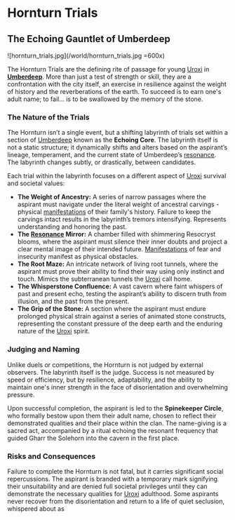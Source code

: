 # Hornturn Trials

## The Echoing Gauntlet of Umberdeep

![hornturn_trials.jpg](/world/hornturn_trials.jpg =600x)

The Hornturn Trials are the defining rite of passage for young [Uroxi](/being/species/uroxi.md) in **[Umberdeep](/geography/settlement/city/umberdeep.md)**.  More than just a test of strength or skill, they are a confrontation with the city itself, an exercise in resilience against the weight of history and the reverberations of the earth.  To succeed is to earn one's adult name; to fail... is to be swallowed by the memory of the stone.

### The Nature of the Trials

The Hornturn isn’t a single event, but a shifting labyrinth of trials set within a section of [Umberdeep](/geography/settlement/city/umberdeep.md) known as the **Echoing Core**.  The labyrinth itself is not a static structure; it dynamically shifts and alters based on the aspirant’s lineage, temperament, and the current state of Umberdeep’s [resonance](/structure/mechanic/resonance.md). The labyrinth changes subtly, or drastically, between candidates.

Each trial within the labyrinth focuses on a different aspect of [Uroxi](/being/species/uroxi.md) survival and societal values:

*   **The Weight of Ancestry:** A series of narrow passages where the aspirant must navigate under the literal weight of ancestral carvings - physical [manifestations](/structure/chronological/event/manifestation.md) of their family's history. Failure to keep the carvings intact results in the labyrinth’s tremors intensifying. Represents understanding and honoring the past.
*   **The [Resonance](/structure/mechanic/resonance.md) Mirror:** A chamber filled with shimmering Resocryst blooms, where the aspirant must silence their inner doubts and project a clear mental image of their intended future. [Manifestations](/structure/chronological/event/manifestation.md) of fear and insecurity manifest as physical obstacles.
*   **The Root Maze:** An intricate network of living root tunnels, where the aspirant must prove their ability to find their way using only instinct and touch. Mimics the subterranean tunnels the [Uroxi](/being/species/uroxi.md) call home.
*   **The Whisperstone Confluence:** A vast cavern where faint whispers of past and present echo, testing the aspirant’s ability to discern truth from illusion, and the past from the present.
*   **The Grip of the Stone:** A section where the aspirant must endure prolonged physical strain against a series of animated stone constructs, representing the constant pressure of the deep earth and the enduring nature of the [Uroxi](/being/species/uroxi.md) spirit.

### Judging and Naming

Unlike duels or competitions, the Hornturn is not judged by external observers. The labyrinth itself is the judge. Success is not measured by speed or efficiency, but by resilience, adaptability, and the ability to maintain one's inner strength in the face of disorientation and overwhelming pressure. 

Upon successful completion, the aspirant is led to the **Spinekeeper Circle**, who formally bestow upon them their adult name, chosen to reflect their demonstrated qualities and their place within the clan.  The name-giving is a sacred act, accompanied by a ritual echoing the resonant frequency that guided Gharr the Solehorn into the cavern in the first place.

### Risks and Consequences

Failure to complete the Hornturn is not fatal, but it carries significant social repercussions. The aspirant is branded with a temporary mark signifying their unsuitability and are denied full societal privileges until they can demonstrate the necessary qualities for [Uroxi](/being/species/uroxi.md) adulthood. Some aspirants never recover from the disorientation and return to a life of quiet seclusion, whispered about as 
